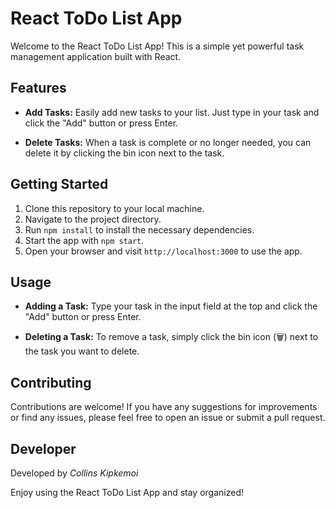 # React ToDo List App


Welcome to the React ToDo List App! This is a simple yet powerful task management application built with React.

## Features

- **Add Tasks:** Easily add new tasks to your list. Just type in your task and click the "Add" button or press Enter.

- **Delete Tasks:** When a task is complete or no longer needed, you can delete it by clicking the bin icon next to the task.

## Getting Started

1. Clone this repository to your local machine.
2. Navigate to the project directory.
3. Run `npm install` to install the necessary dependencies.
4. Start the app with `npm start`.
5. Open your browser and visit `http://localhost:3000` to use the app.

## Usage

- **Adding a Task:** Type your task in the input field at the top and click the "Add" button or press Enter.

- **Deleting a Task:** To remove a task, simply click the bin icon (🗑️) next to the task you want to delete.

## Contributing

Contributions are welcome! If you have any suggestions for improvements or find any issues, please feel free to open an issue or submit a pull request.

## Developer

Developed by *Collins Kipkemoi*


Enjoy using the React ToDo List App and stay organized!
